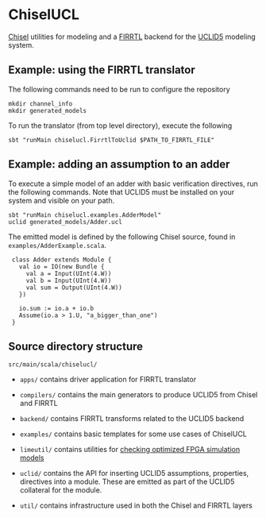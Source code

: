 # ChiselUCL

[Chisel](https://www.github.com/freechipsproject/chisel3) utilities for modeling and a [FIRRTL](https://www.github.com/freechipsproject/firrtl) backend for the [UCLID5](https://www.github.com/uclid-org/uclid) modeling system.

## Example: using the FIRRTL translator
The following commands need to be run to configure the repository
```
mkdir channel_info
mkdir generated_models
```
To run the translator (from top level directory), execute the following
```
sbt "runMain chiselucl.FirrtlToUclid $PATH_TO_FIRRTL_FILE"
```


## Example: adding an assumption to an adder

To execute a simple model of an adder with basic verification directives, run the following commands. Note that UCLID5 must be installed on your system and visible on your path.
```
sbt "runMain chiselucl.examples.AdderModel"
uclid generated_models/Adder.ucl
```

The emitted model is defined by the following Chisel source, found in `examples/AdderExample.scala`.

```
 class Adder extends Module {
   val io = IO(new Bundle {
     val a = Input(UInt(4.W))
     val b = Input(UInt(4.W))
     val sum = Output(UInt(4.W))
   })

   io.sum := io.a + io.b
   Assume(io.a > 1.U, "a_bigger_than_one")
 }
 ```

## Source directory structure

`src/main/scala/chiselucl/`

* `apps/` contains driver application for FIRRTL translator

* `compilers/` contains the main generators to produce UCLID5 from Chisel and FIRRTL

* `backend/` contains FIRRTL transforms related to the UCLID5 backend

* `examples/` contains basic templates for some use cases of ChiselUCL

* `limeutil/` contains utilities for [checking optimized FPGA simulation models](https://people.eecs.berkeley.edu/~magyar/papers/golden-gate.pdf)

* `uclid/` contains the API for inserting UCLID5 assumptions, properties, directives into a module. These are emitted as part of the UCLID5 collateral for the module.

* `util/` contains infrastructure used in both the Chisel and FIRRTL layers

